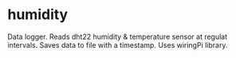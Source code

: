 # humidity
Data logger.
Reads dht22 humidity & temperature sensor at regulat intervals.
Saves data to file with a timestamp.
Uses wiringPi library.
